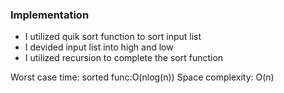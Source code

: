 
### Implementation

- I utilized quik sort function to sort input list
- I devided input list into high and low
- I utilized recursion to complete the sort function

Worst case time:
sorted func:O(nlog(n))
Space complexity: O(n)
